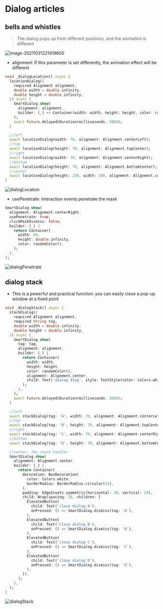 # Dialog articles

## bells and whistles

> The dialog pops up from different positions, and the animation is different

![image-20211031221419600](https://raw.githubusercontent.com/xdd666t/MyData/master/pic/flutter/blog/20220103224824.png)

- alignment: If this parameter is set differently, the animation effect will be different

````dart
void _dialogLocation() async {
  locationDialog({
    required Alignment alignment,
    double width = double.infinity,
    double height = double.infinity,
  }) async {
    SmartDialog.show(
      alignment: alignment,
      builder: (_) => Container(width: width, height: height, color: randomColor()),
    );
    await Future.delayed(Duration(milliseconds: 500));
  }

  //left
  await locationDialog(width: 70, alignment: Alignment.centerLeft);
  //top
  await locationDialog(height: 70, alignment: Alignment.topCenter);
  //right
  await locationDialog(width: 70, alignment: Alignment.centerRight);
  //bottom
  await locationDialog(height: 70, alignment: Alignment.bottomCenter);
  //center
  await locationDialog(height: 100, width: 100, alignment: Alignment.center);
}
````

![dialogLocation](https://raw.githubusercontent.com/xdd666t/MyData/master/pic/flutter/blog/20220103224832.gif)

- usePenetrate: Interaction events penetrate the mask

````dart
SmartDialog.show(
  alignment: Alignment.centerRight,
  usePenetrate: true,
  clickMaskDismiss: false,
  builder: (_) {
    return Container(
      width: 80,
      height: double.infinity,
      color: randomColor(),
    );
  },
);
````

![dialogPenetrate](https://raw.githubusercontent.com/xdd666t/MyData/master/pic/flutter/blog/20220103224839.gif)

## dialog stack

- This is a powerful and practical function: you can easily close a pop-up window at a fixed point

````dart
void _dialogStack() async {
  stackDialog({
    required Alignment alignment,
    required String tag,
    double width = double.infinity,
    double height = double.infinity,
  }) async {
    SmartDialog.show(
      tag: tag,
      alignment: alignment,
      builder: (_) {
        return Container(
          width: width,
          height: height,
          color: randomColor(),
          alignment: Alignment.center,
          child: Text('dialog $tag', style: TextStyle(color: Colors.white)),
        );
      },
    );
    await Future.delayed(Duration(milliseconds: 500));
  }

  //left
  await stackDialog(tag: 'A', width: 70, alignment: Alignment.centerLeft);
  //top
  await stackDialog(tag: 'B', height: 70, alignment: Alignment.topCenter);
  //right
  await stackDialog(tag: 'C', width: 70, alignment: Alignment.centerRight);
  //bottom
  await stackDialog(tag: 'D', height: 70, alignment: Alignment.bottomCenter);

  //center: the stack handler
  SmartDialog.show(
    alignment: Alignment.center,
    builder: (_) {
      return Container(
        decoration: BoxDecoration(
          color: Colors.white,
          borderRadius: BorderRadius.circular(15),
        ),
        padding: EdgeInsets.symmetric(horizontal: 30, vertical: 20),
        child: Wrap(spacing: 20, children: [
          ElevatedButton(
            child: Text('close dialog A'),
            onPressed: () => SmartDialog.dismiss(tag: 'A'),
          ),
          ElevatedButton(
            child: Text('close dialog B'),
            onPressed: () => SmartDialog.dismiss(tag: 'B'),
          ),
          ElevatedButton(
            child: Text('close dialog C'),
            onPressed: () => SmartDialog.dismiss(tag: 'C'),
          ),
          ElevatedButton(
            child: Text('close dialog D'),
            onPressed: () => SmartDialog.dismiss(tag: 'D'),
          ),
        ]),
      );
    },
  );
}
````

![dialogStack](https://raw.githubusercontent.com/xdd666t/MyData/master/pic/flutter/blog/20220103224848.gif)

